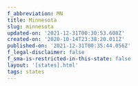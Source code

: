 ```yaml
---
f_abbreviation: MN
title: Minnesota
slug: minnesota
updated-on: '2021-12-31T00:30:53.608Z'
created-on: '2020-10-14T23:38:20.011Z'
published-on: '2021-12-31T00:35:44.056Z'
f_legal-disclaimer: false
f_sma-is-restricted-in-this-state: false
layout: '[states].html'
tags: states
---
```



